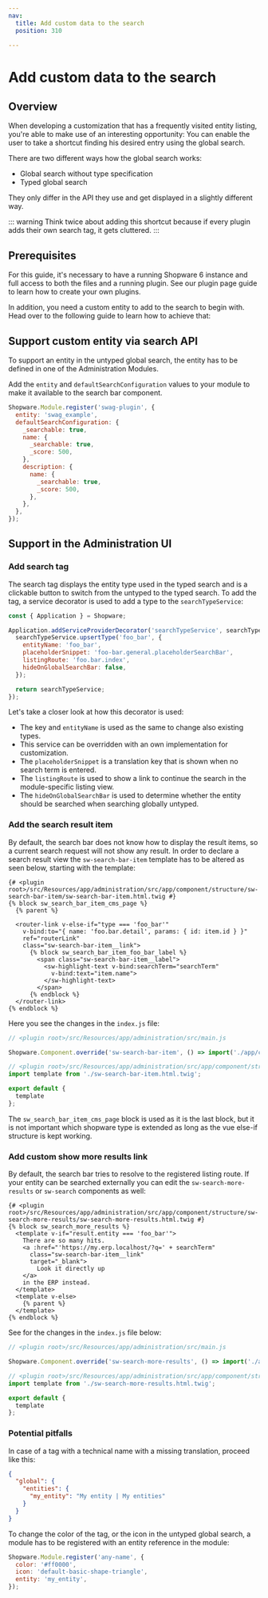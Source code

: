 ```yaml
---
nav:
  title: Add custom data to the search
  position: 310

---
```


# Add custom data to the search

## Overview

When developing a customization that has a frequently visited entity listing, you're able to make use of an interesting opportunity: You can enable the user to take a shortcut finding his desired entry using the global search.

There are two different ways how the global search works:

* Global search without type specification
* Typed global search

They only differ in the API they use and get displayed in a slightly different way.

::: warning
Think twice about adding this shortcut because if every plugin adds their own search tag, it gets cluttered.
:::

## Prerequisites

For this guide, it's necessary to have a running Shopware 6 instance and full access to both the files and a running plugin. See our plugin page guide to learn how to create your own plugins.

<PageRef page="../plugin-base-guide" />

In addition, you need a custom entity to add to the search to begin with. Head over to the following guide to learn how to achieve that:

<PageRef page="../framework/data-handling/add-custom-complex-data" />

## Support custom entity via search API

To support an entity in the untyped global search, the entity has to be defined in one of the Administration Modules.

<PageRef page="./add-custom-module.md" />

Add the `entity` and `defaultSearchConfiguration` values to your module to make it available to the search bar component.

```javascript
Shopware.Module.register('swag-plugin', {
  entity: 'swag_example',
  defaultSearchConfiguration: {
    _searchable: true,
    name: {
      _searchable: true,
      _score: 500,
    },
    description: {
      name: {
        _searchable: true,
        _score: 500,
      },
    },
  },
});
```

## Support in the Administration UI

### Add search tag

The search tag displays the entity type used in the typed search and is a clickable button to switch from the untyped to the typed search. To add the tag, a service decorator is used to add a type to the `searchTypeService`:

```javascript
const { Application } = Shopware;

Application.addServiceProviderDecorator('searchTypeService', searchTypeService => {
  searchTypeService.upsertType('foo_bar', {
    entityName: 'foo_bar',
    placeholderSnippet: 'foo-bar.general.placeholderSearchBar',
    listingRoute: 'foo.bar.index',
    hideOnGlobalSearchBar: false,
  });

  return searchTypeService;
});
```

Let's take a closer look at how this decorator is used:

* The key and `entityName` is used as the same to change also existing types.
* This service can be overridden with an own implementation for customization.
* The `placeholderSnippet` is a translation key that is shown when no search term is entered.
* The `listingRoute` is used to show a link to continue the search in the module-specific listing view.
* The `hideOnGlobalSearchBar` is used to determine whether the entity should be searched when searching globally untyped.

### Add the search result item

By default, the search bar does not know how to display the result items, so a current search request will not show any result. In order to declare a search result view the `sw-search-bar-item` template has to be altered as seen below, starting with the template:

```twig
{# <plugin root>/src/Resources/app/administration/src/app/component/structure/sw-search-bar-item/sw-search-bar-item.html.twig #}
{% block sw_search_bar_item_cms_page %}
  {% parent %}

  <router-link v-else-if="type === 'foo_bar'"
    v-bind:to="{ name: 'foo.bar.detail', params: { id: item.id } }"
    ref="routerLink"
    class="sw-search-bar-item__link">
      {% block sw_search_bar_item_foo_bar_label %}
        <span class="sw-search-bar-item__label">
          <sw-highlight-text v-bind:searchTerm="searchTerm"
            v-bind:text="item.name">
          </sw-highlight-text>
        </span>
      {% endblock %}
  </router-link>
{% endblock %}
```

Here you see the changes in the `index.js` file:

```javascript
// <plugin root>/src/Resources/app/administration/src/main.js

Shopware.Component.override('sw-search-bar-item', () => import('./app/component/structure/sw-search-bar-item'));
```

```javascript
// <plugin root>/src/Resources/app/administration/src/app/component/structure/sw-search-bar-item/index.js
import template from './sw-search-bar-item.html.twig';

export default {
  template
};
```

The `sw_search_bar_item_cms_page` block is used as it is the last block, but it is not important which shopware type is extended as long as the vue else-if structure is kept working.

### Add custom show more results link

By default, the search bar tries to resolve to the registered listing route. If your entity can be searched externally you can edit the `sw-search-more-results` or `sw-search` components as well:

```twig
{# <plugin root>/src/Resources/app/administration/src/app/component/structure/sw-search-more-results/sw-search-more-results.html.twig #}
{% block sw_search_more_results %}
  <template v-if="result.entity === 'foo_bar'">
    There are so many hits.
    <a :href="'https://my.erp.localhost/?q=' + searchTerm"
      class="sw-search-bar-item__link"
      target="_blank">
        Look it directly up
    </a>
    in the ERP instead.
  </template>
  <template v-else>
    {% parent %}
  </template>
{% endblock %}
```

See for the changes in the `index.js` file below:

```javascript
// <plugin root>/src/Resources/app/administration/src/main.js

Shopware.Component.override('sw-search-more-results', () => import('./app/component/structure/sw-search-more-results'));
```

```javascript
// <plugin root>/src/Resources/app/administration/src/app/component/structure/sw-search-more-results/index.js
import template from './sw-search-more-results.html.twig';

export default {
  template
};
```

### Potential pitfalls

In case of a tag with a technical name with a missing translation, proceed like this:

```json
{
  "global": {
    "entities": {
      "my_entity": "My entity | My entities"
    }
  }
}
```

To change the color of the tag, or the icon in the untyped global search, a module has to be registered with an entity reference in the module:

```javascript
Shopware.Module.register('any-name', {
  color: '#ff0000',
  icon: 'default-basic-shape-triangle',
  entity: 'my_entity',
});
```

